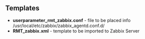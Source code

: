Templates
----
- **userparameter_rmt_zabbix.conf** - file to be placed info /usr/local/etc/zabbix/zabbix_agentd.conf.d/
- **RMT_zabbix.xml** - template to be imported to Zabbix Server 
